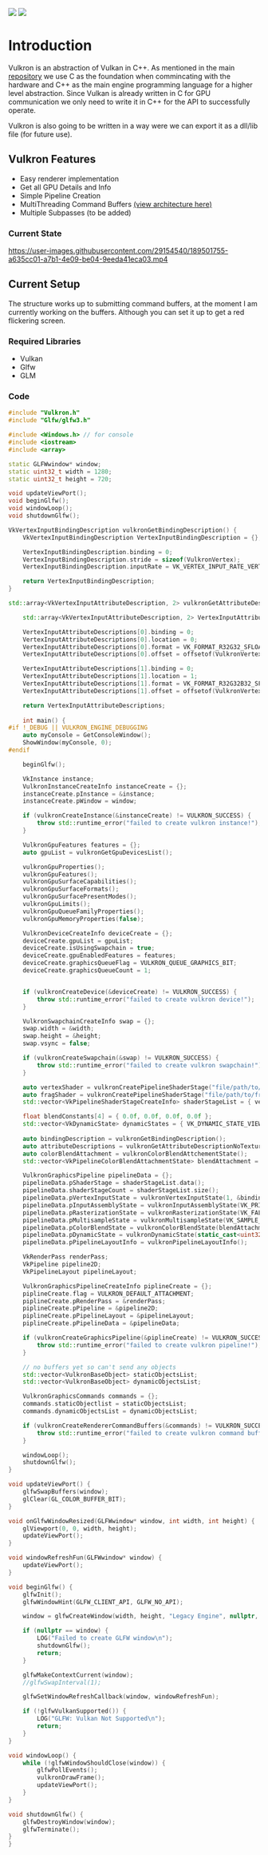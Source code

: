 ![](https://badgen.net/badge/License/EULA/yellow?icon=github)
![](https://badgen.net/badge/Version/0.0.1/green?icon=github)

# Introduction
Vulkron is an abstraction of Vulkan in C++. As mentioned in the main [repository](https://github.com/bisqq/LegacyEngine) we use C as the foundation when commincating with the hardware and C++ as the main engine programming language for a higher level abstraction. Since Vulkan is already written in C for GPU communication we only need to write it in C++ for the API to successfully operate.

Vulkron is also going to be written in a way were we can export it as a dll/lib file (for future use).

## Vulkron Features
- Easy renderer implementation
- Get all GPU Details and Info
- Simple Pipeline Creation
- MultiThreading Command Buffers [(view architecture here)](https://user-images.githubusercontent.com/29154540/189501445-669c7d73-5685-4360-81c7-384134238d5b.jpg)
- Multiple Subpasses (to be added)

### Current State
https://user-images.githubusercontent.com/29154540/189501755-a635cc01-a7b1-4e09-be04-9eeda41eca03.mp4


## Current Setup
The structure works up to submitting command buffers, at the moment I am currently working on the buffers. Although you can set it up to get a red flickering screen.

### Required Libraries
- Vulkan
- Glfw
- GLM

### Code

```C++
#include "Vulkron.h"
#include "Glfw/glfw3.h"

#include <Windows.h> // for console
#include <iostream>
#include <array>

static GLFWwindow* window;
static uint32_t width = 1280;
static uint32_t height = 720;

void updateViewPort();
void beginGlfw();
void windowLoop();
void shutdownGlfw();

VkVertexInputBindingDescription vulkronGetBindingDescription() {
    VkVertexInputBindingDescription VertexInputBindingDescription = {};

    VertexInputBindingDescription.binding = 0;
    VertexInputBindingDescription.stride = sizeof(VulkronVertex);
    VertexInputBindingDescription.inputRate = VK_VERTEX_INPUT_RATE_VERTEX;

    return VertexInputBindingDescription;
}

std::array<VkVertexInputAttributeDescription, 2> vulkronGetAttributeDescriptionNoTexture() {

    std::array<VkVertexInputAttributeDescription, 2> VertexInputAttributeDescriptions = {};

    VertexInputAttributeDescriptions[0].binding = 0;
    VertexInputAttributeDescriptions[0].location = 0;
    VertexInputAttributeDescriptions[0].format = VK_FORMAT_R32G32_SFLOAT;
    VertexInputAttributeDescriptions[0].offset = offsetof(VulkronVertex, position);

    VertexInputAttributeDescriptions[1].binding = 0;
    VertexInputAttributeDescriptions[1].location = 1;
    VertexInputAttributeDescriptions[1].format = VK_FORMAT_R32G32B32_SFLOAT;
    VertexInputAttributeDescriptions[1].offset = offsetof(VulkronVertex, color);

    return VertexInputAttributeDescriptions;
    
    int main() {
#if !_DEBUG || VULKRON_ENGINE_DEBUGGING
	auto myConsole = GetConsoleWindow();
	ShowWindow(myConsole, 0);
#endif

	beginGlfw();

	VkInstance instance;
	VulkronInstanceCreateInfo instanceCreate = {};
	instanceCreate.pInstance = &instance;
	instanceCreate.pWindow = window;

	if (vulkronCreateInstance(&instanceCreate) != VULKRON_SUCCESS) {
		throw std::runtime_error("failed to create vulkron instance!");
	}

	VulkronGpuFeatures features = {};
	auto gpuList = vulkronGetGpuDevicesList();

	vulkronGpuProperties();
	vulkronGpuFeatures();
	vulkronGpuSurfaceCapabilities();
	vulkronGpuSurfaceFormats();
	vulkronGpuSurfacePresentModes();
	vulkronGpuLimits();
	vulkronGpuQueueFamilyProperties();
	vulkronGpuMemoryProperties(false);

	VulkronDeviceCreateInfo deviceCreate = {};
	deviceCreate.gpuList = gpuList;
	deviceCreate.isUsingSwapchain = true;
	deviceCreate.gpuEnabledFeatures = features;
	deviceCreate.graphicsQueueFlag = VULKRON_QUEUE_GRAPHICS_BIT;
	deviceCreate.graphicsQueueCount = 1;


	if (vulkronCreateDevice(&deviceCreate) != VULKRON_SUCCESS) {
		throw std::runtime_error("failed to create vulkron device!");
	}

	VulkronSwapchainCreateInfo swap = {};
	swap.width = &width;
	swap.height = &height;
	swap.vsync = false;

	if (vulkronCreateSwapchain(&swap) != VULKRON_SUCCESS) {
		throw std::runtime_error("failed to create vulkron swapchain!");
	}

	auto vertexShader = vulkronCreatePipelineShaderStage("file/path/to/vert.spv", VK_SHADER_STAGE_VERTEX_BIT);
	auto fragShader = vulkronCreatePipelineShaderStage("file/path/to/frag.spv", VK_SHADER_STAGE_FRAGMENT_BIT);
	std::vector<VkPipelineShaderStageCreateInfo> shaderStageList = { vertexShader, fragShader};

	float blendConstants[4] = { 0.0f, 0.0f, 0.0f, 0.0f };
	std::vector<VkDynamicState> dynamicStates = { VK_DYNAMIC_STATE_VIEWPORT, VK_DYNAMIC_STATE_SCISSOR };
	
	auto bindingDescription = vulkronGetBindingDescription();
	auto attributeDescriptions = vulkronGetAttributeDescriptionNoTexture();
	auto colorBlendAttachment = vulkronColorBlendAttchementState();
	std::vector<VkPipelineColorBlendAttachmentState> blendAttachment = { colorBlendAttachment };

	VulkronGraphicsPipeline pipelineData = {};
	pipelineData.pShaderStage = shaderStageList.data();
	pipelineData.shaderStageCount = shaderStageList.size();
	pipelineData.pVertexInputState = vulkronVertexInputState(1, &bindingDescription, static_cast<uint32_t>(attributeDescriptions.size()), attributeDescriptions.data());
	pipelineData.pInputAssemblyState = vulkronInputAssemblyState(VK_PRIMITIVE_TOPOLOGY_TRIANGLE_LIST, VK_FALSE);
	pipelineData.pRasterizationState = vulkronRasterizationState(VK_FALSE, VK_FALSE, VK_POLYGON_MODE_FILL, VK_CULL_MODE_BACK_BIT, VK_FRONT_FACE_COUNTER_CLOCKWISE, VK_FALSE, 1.0f);
	pipelineData.pMultisampleState = vulkronMultisampleState(VK_SAMPLE_COUNT_1_BIT, VK_FALSE);
	pipelineData.pColorBlendState = vulkronColorBlendState(blendAttachment.data(), blendAttachment.size(), VK_FALSE, blendConstants);
	pipelineData.pDynamicState = vulkronDynamicState(static_cast<uint32_t>(dynamicStates.size()), dynamicStates.data());
	pipelineData.pPipelineLayoutInfo = vulkronPipelineLayoutInfo();

	VkRenderPass renderPass;
	VkPipeline pipeline2D;
	VkPipelineLayout pipelineLayout;

	VulkronGraphicsPipelineCreateInfo piplineCreate = {};
	piplineCreate.flag = VULKRON_DEFAULT_ATTACHMENT;
	piplineCreate.pRenderPass = &renderPass;
	piplineCreate.pPipeline = &pipeline2D;
	piplineCreate.pPipelineLayout = &pipelineLayout;
	piplineCreate.pPipelineData = &pipelineData;

	if (vulkronCreateGraphicsPipeline(&piplineCreate) != VULKRON_SUCCESS) {
		throw std::runtime_error("failed to create vulkron pipeline!");
	}

	// no buffers yet so can't send any objects
	std::vector<VulkronBaseObject> staticObjectsList;
	std::vector<VulkronBaseObject> dynamicObjectsList;

	VulkronGraphicsCommands commands = {};
	commands.staticObjectlist = staticObjectsList;
	commands.dynamicObjectsList = dynamicObjectsList;

	if (vulkronCreateRendererCommandBuffers(&commands) != VULKRON_SUCCESS) {
		throw std::runtime_error("failed to create vulkron command buffers!");
	}

	windowLoop();
	shutdownGlfw();
}

void updateViewPort() {
	glfwSwapBuffers(window);
	glClear(GL_COLOR_BUFFER_BIT);
}

void onGlfwWindowResized(GLFWwindow* window, int width, int height) {
	glViewport(0, 0, width, height);
	updateViewPort();
}

void windowRefreshFun(GLFWwindow* window) {
	updateViewPort();
}

void beginGlfw() {
	glfwInit();
	glfwWindowHint(GLFW_CLIENT_API, GLFW_NO_API);

	window = glfwCreateWindow(width, height, "Legacy Engine", nullptr, nullptr);

	if (nullptr == window) {
		LOG("Failed to create GLFW window\n");
		shutdownGlfw();
		return;
	}

	glfwMakeContextCurrent(window);
	//glfwSwapInterval(1);

	glfwSetWindowRefreshCallback(window, windowRefreshFun);

	if (!glfwVulkanSupported()) {
		LOG("GLFW: Vulkan Not Supported\n");
		return;
	}
}

void windowLoop() {
	while (!glfwWindowShouldClose(window)) {
		glfwPollEvents();
		vulkronDrawFrame();
		updateViewPort();
	}
}

void shutdownGlfw() {
	glfwDestroyWindow(window);
	glfwTerminate();
}
}

```

